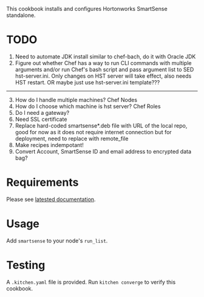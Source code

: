 This cookbook installs and configures Hortonworks SmartSense standalone.

TODO
====

1. Need to automate JDK install similar to chef-bach, do it with Oracle JDK
2. Figure out whether Chef has a way to run CLI commands with multiple arguments and/or run Chef's bash script and pass argument list to SED hst-server.ini. Only changes on HST server will take effect, also needs HST restart. OR maybe just use hst-server.ini template???
---------
3. How do I handle multiple machines? Chef Nodes 
4. How do I choose which machine is hst server? Chef Roles
5. Do I need a gateway?
6. Need SSL certificate
7. Replace hard-coded smartsense*.deb file with URL of the local repo, good for now as it does not require internet connection but for deployment, need to replace with remote_file
8. Make recipes indempotant!
9. Convert Account, SmartSense ID and email address to encrypted data bag?

Requirements
============

Please see [latested documentation](http://docs.hortonworks.com/HDPDocuments/SS1/SmartSense-1.2.2/bk_smartsense_admin/content/os_requirements.html).

Usage
=====

Add `smartsense` to your node's `run_list`.

Testing
=======

A `.kitchen.yaml` file is provided. Run `kitchen converge` to verify this cookbook.
